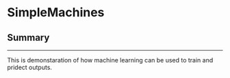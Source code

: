 # SimpleMachines

## Summary ##
----------------------------------------
This is demonstaration of how machine learning can be used to train and
pridect outputs.
